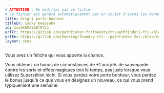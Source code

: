 ```yaml
---
# ATTENTION : Ne modifiez pas ce fichier
# Ce fichier est généré automatiquement par un script d'après les données du module Foundry VTT officiel et de sa traduction
title: Grigri porte-bonheur
titleEn: Lucky Keepsake
id: zsubK6PaY58fOYCb
urlFr: https://gitlab.com/pathfinder-fr/foundryvtt-pathfinder2-fr/-/blob/master/data/feats/zsubK6PaY58fOYCb.htm
urlEn: https://gitlab.com/hooking/foundry-vtt---pathfinder-2e/-/blob/master/packs/data/feats.db/lucky-keepsake.json
layout: dons
---
```

Vous avez un fêtiche qui vous apporte la chance.

Vous obtenez un bonus de circonstances de +1 aux jets de sauvegarde contre les sorts et effets magiques tout le temps, pas juste lorsque vous utilisez Superstition léchi. Si vous perdez votre porte bonheur, vous perdez le bonus jusqu'à ce que vous en désignez un nouveau, ce qui vous prend typiquement une semaine.
